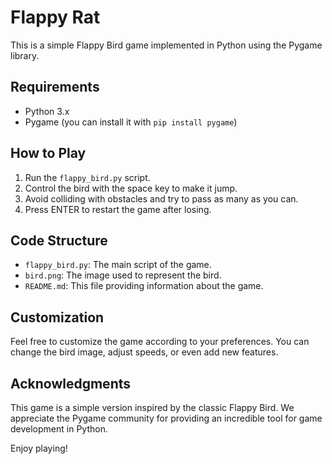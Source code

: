 # Flappy Rat

This is a simple Flappy Bird game implemented in Python using the Pygame library.

## Requirements

- Python 3.x
- Pygame (you can install it with `pip install pygame`)

## How to Play

1. Run the `flappy_bird.py` script.
2. Control the bird with the space key to make it jump.
3. Avoid colliding with obstacles and try to pass as many as you can.
4. Press ENTER to restart the game after losing.

## Code Structure

- `flappy_bird.py`: The main script of the game.
- `bird.png`: The image used to represent the bird.
- `README.md`: This file providing information about the game.

## Customization

Feel free to customize the game according to your preferences. You can change the bird image, adjust speeds, or even add new features.

## Acknowledgments

This game is a simple version inspired by the classic Flappy Bird. We appreciate the Pygame community for providing an incredible tool for game development in Python.

Enjoy playing!

